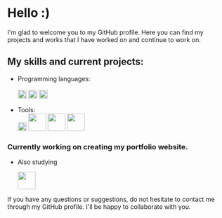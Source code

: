 
<!--
**lyahorskiy/lyahorskiy** is a ✨ _special_ ✨ repository because its `README.md` (this file) appears on your GitHub profile.

Here are some ideas to get you started:

- 🔭 I’m currently working on ...
- 🌱 I’m currently learning ...
- 👯 I’m looking to collaborate on ...
- 🤔 I’m looking for help with ...
- 💬 Ask me about ...
- 📫 How to reach me: ...
- 😄 Pronouns: ...
- ⚡ Fun fact: ...
-->

# Hello :)
 I'm glad to welcome you to my GitHub profile. Here you can find my projects and works that I have worked on and continue to work on. 


  ## My skills and current projects:
   * Programming languages:<br><br>
     <img width="20" src="https://cdn-icons-png.flaticon.com/128/5968/5968292.png"></img>
    <img width="20" src="https://cdn-icons-png.flaticon.com/128/5968/5968267.png"></img>
    <img width="20" src="https://cdn-icons-png.flaticon.com/128/5968/5968242.png"></img>

   * Tools:<br>
      <img width="20" src="https://git-scm.com/images/logos/downloads/Git-Icon-1788C.png"></img>
<img width="40" src="https://lesscss.org/public/img/less_logo.png"></img>
<img width="40" src="https://static.tildacdn.com/tild3238-6539-4334-b336-303633366265/1_IGn5E-1wp5mQ2DHoev.png"></img>
<img width="40" src="https://raw.githubusercontent.com/webpack-contrib/awesome-webpack/master/media/awesome_webpack_branding.png"></img>

### Currently working on creating my portfolio website.


* Also studying 

  <img width="40" src="https://wpintegrate.com/wp-content/uploads/2017/07/react-logo.png"></img>

If you have any questions or suggestions, do not hesitate to contact me through my GitHub profile. I'll be happy to collaborate with you.
